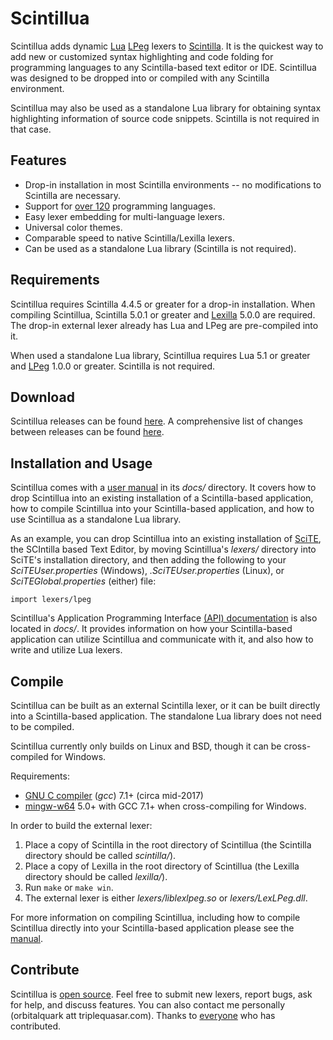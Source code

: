 # Scintillua

Scintillua adds dynamic [Lua][] [LPeg][] lexers to [Scintilla][]. It is the quickest way to
add new or customized syntax highlighting and code folding for programming languages to any
Scintilla-based text editor or IDE. Scintillua was designed to be dropped into or compiled with
any Scintilla environment.

Scintillua may also be used as a standalone Lua library for obtaining syntax highlighting
information of source code snippets. Scintilla is not required in that case.

[Lua]: https://lua.org
[LPeg]: http://www.inf.puc-rio.br/~roberto/lpeg/lpeg.html
[Scintilla]: https://scintilla.org

## Features

* Drop-in installation in most Scintilla environments -- no modifications to Scintilla are
  necessary.
* Support for [over 120][] programming languages.
* Easy lexer embedding for multi-language lexers.
* Universal color themes.
* Comparable speed to native Scintilla/Lexilla lexers.
* Can be used as a standalone Lua library (Scintilla is not required).

[over 120]: https://orbitalquark.github.io/scintillua/lexerlist.html

## Requirements

Scintillua requires Scintilla 4.4.5 or greater for a drop-in installation. When compiling
Scintillua, Scintilla 5.0.1 or greater and [Lexilla][] 5.0.0 are required. The drop-in external
lexer already has Lua and LPeg are pre-compiled into it.

When used a standalone Lua library, Scintillua requires Lua 5.1 or greater and [LPeg][] 1.0.0
or greater. Scintilla is not required.

[Lexilla]: https://www.scintilla.org/Lexilla.html
[LPeg]: http://www.inf.puc-rio.br/~roberto/lpeg/

## Download

Scintillua releases can be found [here][1]. A comprehensive list of changes between releases
can be found [here][2].

[1]: https://github.com/orbitalquark/scintillua/releases
[2]: https://orbitalquark.github.io/scintillua/changelog.html

## Installation and Usage

Scintillua comes with a [user manual][] in its *docs/* directory. It covers how to drop Scintillua
into an existing installation of a Scintilla-based application, how to compile Scintillua into
your Scintilla-based application, and how to use Scintillua as a standalone Lua library.

As an example, you can drop Scintillua into an existing installation of [SciTE][], the SCIntilla
based Text Editor, by moving Scintillua's *lexers/* directory into SciTE's installation directory,
and then adding the following to your *SciTEUser.properties* (Windows), *.SciTEUser.properties*
(Linux), or *SciTEGlobal.properties* (either) file:

    import lexers/lpeg

Scintillua's Application Programming Interface [(API) documentation][] is also located in
*docs/*. It provides information on how your Scintilla-based application can utilize Scintillua
and communicate with it, and also how to write and utilize Lua lexers.

[user manual]: https://orbitalquark.github.io/scintillua/manual.html
[SciTE]: https://scintilla.org/SciTE.html
[(API) documentation]: https://orbitalquark.github.io/scintillua/api.html

## Compile

Scintillua can be built as an external Scintilla lexer, or it can be built directly into a
Scintilla-based application. The standalone Lua library does not need to be compiled.

Scintillua currently only builds on Linux and BSD, though it can be cross-compiled for Windows.

Requirements:

* [GNU C compiler][] (*gcc*) 7.1+ (circa mid-2017)
* [mingw-w64][] 5.0+ with GCC 7.1+ when cross-compiling for Windows.

In order to build the external lexer:

1. Place a copy of Scintilla in the root directory of Scintillua (the Scintilla directory should
   be called *scintilla/*).
2. Place a copy of Lexilla in the root directory of Scintillua (the Lexilla directory should
   be called *lexilla/*).
3. Run `make` or `make win`.
4. The external lexer is either *lexers/liblexlpeg.so* or *lexers/LexLPeg.dll*.

For more information on compiling Scintillua, including how to compile Scintillua directly into
your Scintilla-based application please see the [manual][].

[GNU C compiler]: https://gcc.gnu.org
[mingw-w64]: https://mingw-w64.org/
[manual]: https://orbitalquark.github.io/scintillua/manual.html#compiling-scintillua-directly-into-an-app

## Contribute

Scintillua is [open source][]. Feel free to submit new lexers, report bugs, ask for help, and
discuss features. You can also contact me personally (orbitalquark att triplequasar.com). Thanks
to [everyone][] who has contributed.

[open source]: https://github.com/orbitalquark/scintillua
[everyone]: https://orbitalquark.github.io/scintillua/thanks.html
